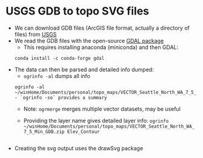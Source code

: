 # USGS GDB to topo SVG files

- We can download GDB files (ArcGIS file format, actually a directory of files) from [USGS](https://viewer.nationalmap.gov/basic/#productSearch)
- We read the GDB files with the open-source [GDAL package](https://gdal.org/)
  - This requires installing anaconda (miniconda) and then GDAL:
  ```
  conda install -c conda-forge gdal
  ```
- The data can then be parsed and detailed info dumped:
  - `ogrinfo -al` dumps all info
  ```
  ogrinfo -al ~/winHome/Documents/personal/topo_maps/VECTOR_Seattle_North_WA_7_5_Min_GDB.zip
  - `ogrinfo -so` provides a summary
  ```
  - Note: `ogrmerge` merges multiple vector datasets, may be useful

  - Providing the layer name gives detailed layer info:
  `ogrinfo ~/winHome/Documents/personal/topo_maps/VECTOR_Seattle_North_WA_7_5_Min_GDB.zip Elev_Contour`
  ```
- Creating the svg output uses the drawSvg package
  
